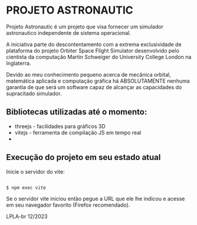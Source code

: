 # PROJETO ASTRONAUTIC

<P>
    Projeto Astronautic é um projeto que visa
    fornecer um simulador astronautico independente
    de sistema operacional.
</P>

<p>
    A iniciativa parte do descontentamento com
    a extrema exclusividade de plataforma do projeto Orbiter
    Space Flight Simulator desenvolvido pelo cientista
    da computação Martin Schweiger do University College London
    na Inglaterra.
</p>

<p>
    Devido ao meu conhecimento pequeno acerca de mecânica orbital,
    matemática aplicada e computação gráfica há ABSOLUTAMENTE nenhuma
    garantia de que será um software capaz de alcançar as capacidades
    do supracitado simulador.
</p>


## Bibliotecas utilizadas até o momento:

<ul>
    <li> threejs - facilidades para gráficos 3D </li>
    <li> vitejs - ferramenta de compilação JS em tempo real </li>
    <li>  </li>
</ul>

## Execução do projeto em seu estado atual

Inicie o servidor do vite:

```bash

$ npm exec vite

```

Se o servidor vite iniciou então pegue a URL que
ele lhe indicou e acesse em seu navegador favorito
(Firefox recomendado).


LPLA-br 12/2023

